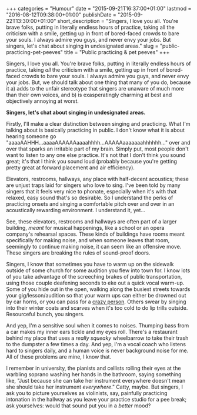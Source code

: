 +++
categories = "Humour"
date = "2015-09-21T16:37:00+01:00"
lastmod = "2016-08-12T09:38:00+01:00"
publishDate = "2015-09-22T13:30:00+01:00"
short_description = "Singers, I love you all. You&#039;re brave folks, putting in literally endless hours of practice, taking all the criticism with a smile, getting up in front of bored-faced crowds to bare your souls. I always admire you guys, and never envy your jobs. But singers, let&#039;s chat about singing in undesignated areas."
slug = "public-practicing-pet-peeves"
title = "Public practicing &amp; pet peeves"
+++

Singers, I love you all. You're brave folks, putting in literally endless hours of practice, taking *all* the criticism with a smile, getting up in front of bored-faced crowds to bare your souls. I always admire you guys, and never envy your jobs. But, we should talk about one thing that many of you do, because it a) adds to the unfair stereotype that singers are unaware of much more than their own voices, and b) is exasperatingly charming at best and objectively annoying at worst.

**Singers, let's chat about singing in undesignated areas.**

Firstly, I'll make a clear distinction between singing and practicing. What I'm talking about is basically practicing in public. I don't know what it is about hearing someone go "aaaaAAHHH...aaaaAAAAAAaaaahhhh...AAAAAaaaaaaahhhhhh..." over and over that sparks an irritable part of my brain. Simply put, most people don't want to listen to any one else practice. It's not that I don't think you sound great; it's that I think you sound loud (probably because you're getting pretty great at forward placement and air efficiency).

Elevators, restrooms, hallways, any place with half-decent acoustics; these are unjust traps laid for singers who love to sing. I've been told by many singers that it feels very nice to phonate, especially when it's with that relaxed, easy sound that's so desirable. So I understand the perks of practicing onsets and singing a comfortable pitch over and over in an acoustically rewarding environment. I understand it, yet...

See, these elevators, restrooms and hallways are often part of a larger building, *meant* for musical happenings, like a school or an opera company's rehearsal spaces. These kinds of buildings have rooms meant specifically for making noise, and when someone leaves that room, seemingly to continue making noise, it can seem like an offensive move. These singers are breaking the rules of sound-proof doors. 

Singers, I know that sometimes you have to warm up on the sidewalk outside of some church for some audition you flew into town for. I know lots of you take advantage of the screeching brakes of public transportation, using those couple deafening seconds to eke out a quick vocal warm-up. Some of you hide out in the open, walking along the busiest streets towards your gig/lesson/audition so that your warm ups can either be drowned out by car horns, or you can pass for a [crazy person](/louis-cks-subway-opera-singer/). Others swear by singing into their winter coats and scarves when it's too cold to do lip trills outside. Resourceful bunch, you singers.

And yep, I'm a sensitive soul when it comes to noises. Thumping bass from a car makes my inner ears tickle and my eyes roll. There's a restaurant behind my place that uses a *really squeaky* wheelbarrow to take their trash to the dumpster a few times a day. And yep, I'm a vocal coach who listens hard to singers daily, and a human voice is never background noise for me. All of these problems are mine, I know that.

I remember in university, the pianists and cellists rolling their eyes at the warbling soprano washing her hands in the bathroom, saying something like, "Just because she can take her instrument everywhere doesn't mean she should take her instrument *everywhere*." Catty, maybe. But singers, I ask you to picture yourselves as violinists, say, painfully practicing intonation in the hallway as you leave your practice studio for a pee break; ask yourselves: would that sound put you in a *better* mood?
